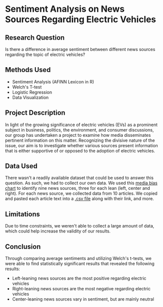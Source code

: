 # Sentiment Analysis on News Sources Regarding Electric Vehicles

## Research Question
Is there a difference in average sentiment between different news sources regarding the topic of electric vehicles?​

## Methods Used
* Sentiment Analysis (AFINN Lexicon in R)
* Welch's T-test
* Logistic Regression
* Data Visualization

## Project Description
In light of the growing significance of electric vehicles (EVs) as a prominent subject in business, politics, the environment, and consumer discussions, our group has undertaken a project to examine how media disseminates pertinent information on this matter. Recognizing the divisive nature of the issue, our aim is to investigate whether various sources present information that is either supportive of or opposed to the adoption of electric vehicles.

## Data Used
There wasn't a readily available dataset that could be used to answer this question. As such, we had to collect our own data. We used this [media bias chart](https://www.allsides.com/media-bias/media-bias-chart) to identify nine news sources, three for each lean (left, center and right). For each news source, we collected data from 10 articles. We copied and pasted each article text into a [.csv file](https://github.com/hamza6khan/sentiment-analysis-ev/blob/main/ling_460_project_data.csv) along with their link, and more.

## Limitations
Due to time constraints, we weren't able to collect a large amount of data, which could help increase the validity of our results.

## Conclusion
Through comparing average sentiments and utilizing Welch's t-tests, we were able to find statistically significant results that revealed the following results:
* Left-leaning news sources are the most positive regarding electric vehicles
* Right-leaning news sources are the most negative regarding electric vehicles
* Center-leaning news sources vary in sentiment, but are mainly neutral
